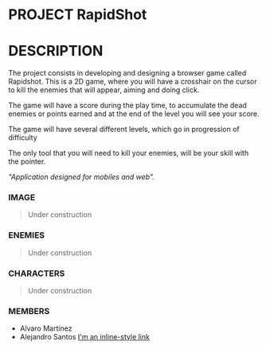 # PROJECT RapidShot

DESCRIPTION
==============================

The project consists in developing and designing a browser game called Rapidshot. This is a 2D game, where you will have a crosshair on the cursor to kill the enemies that will appear, aiming and doing click.

The game will have a score during the play time, to accumulate the dead enemies or points earned and at the end of the level you will see your score.

The game will have several different levels, which go in progression of difficulty

The only tool that you will need to kill your enemies, will be your skill with the pointer.


*"Application designed for mobiles and web".*



### IMAGE

>Under construction



### ENEMIES

>Under construction



### CHARACTERS

>Under construction



### MEMBERS 

* Alvaro Martinez
* Alejandro Santos
[I'm an inline-style link](https://www.google.com)